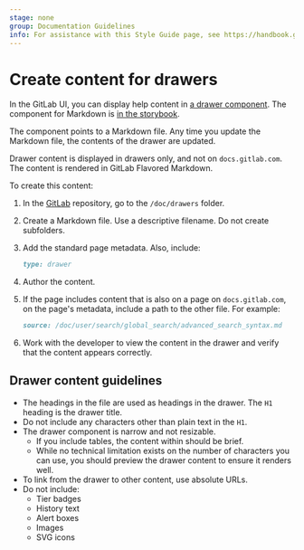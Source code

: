 ```yaml
---
stage: none
group: Documentation Guidelines
info: For assistance with this Style Guide page, see https://handbook.gitlab.com/handbook/product/ux/technical-writing/#assignments-to-other-projects-and-subjects.
---
```


# Create content for drawers

In the GitLab UI, you can display help content in
[a drawer component](https://design.gitlab.com/components/drawer/).
The component for Markdown is
[in the storybook](https://gitlab-org.gitlab.io/gitlab/storybook/?path=/story/vue-shared-markdown-drawer--default).

The component points to a Markdown file. Any time you update the Markdown
file, the contents of the drawer are updated.

Drawer content is displayed in drawers only, and not on `docs.gitlab.com`.
The content is rendered in GitLab Flavored Markdown.

To create this content:

1. In the [GitLab](https://gitlab.com/gitlab-org/gitlab) repository,
   go to the `/doc/drawers` folder.
1. Create a Markdown file. Use a descriptive filename.
   Do not create subfolders.
1. Add the standard page metadata. Also, include:

   ```markdown
   type: drawer
   ```

1. Author the content.
1. If the page includes content that is also on a page on `docs.gitlab.com`,
   on the page's metadata, include a path to the other file. For example:

   ```markdown
   source: /doc/user/search/global_search/advanced_search_syntax.md
   ```

1. Work with the developer to view the content in the drawer and
   verify that the content appears correctly.

## Drawer content guidelines

- The headings in the file are used as headings in the drawer.
  The `H1` heading is the drawer title.
- Do not include any characters other than plain text in the `H1`.
- The drawer component is narrow and not resizable.
  - If you include tables, the content within should be brief.
  - While no technical limitation exists on the number of characters
    you can use, you should preview the drawer content to
    ensure it renders well.
- To link from the drawer to other content, use absolute URLs.
- Do not include:
  - Tier badges
  - History text
  - Alert boxes
  - Images
  - SVG icons

